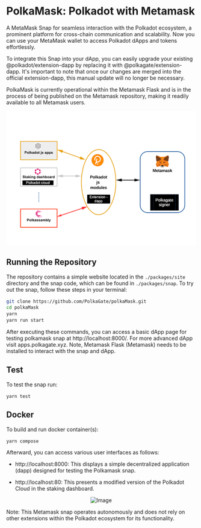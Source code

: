 # PolkaMask: Polkadot with Metamask

 A MetaMask Snap for seamless interaction with the Polkadot ecosystem, a prominent platform for cross-chain communication and scalability. Now you can use your MetaMask wallet to access Polkadot dApps and tokens effortlessly.

To integrate this Snap into your dApp, you can easily upgrade your existing @polkadot/extension-dapp by replacing it with @polkagate/extension-dapp. It's important to note that once our changes are merged into the official extension-dapp, this manual update will no longer be necessary.

PolkaMask is currently operational within the Metamask Flask and is in the process of being published on the Metamask repository, making it readily available to all Metamask users.

<p align="center">
  <img src="https://raw.githubusercontent.com/Nick-1979/PolkadotJsPlusPictures/main/polkagate/polkamask%20small.bmp" alt="Image" width="600" />
</p>

## Running the Repository

The repository contains a simple website located in the `./packages/site` directory and the snap code, which can be found in `./packages/snap`. To try out the snap, follow these steps in your terminal:

```bash
git clone https://github.com/PolkaGate/polkaMask.git
cd polkaMask
yarn
yarn run start
```

After executing these commands, you can access a basic dApp page for testing polkamask snap at http://localhost:8000/. For more advanced dApp visit apps.polkagate.xyz. Note, Metamask Flask (Metamask) needs to be installed to interact with the snap and dApp.
## Test
To test the snap run:

```
yarn test
```

## Docker

To build and run docker container(s):

```
yarn compose
```
Afterward, you can access various user interfaces as follows:

- http://localhost:8000: This displays a simple decentralized application (dapp) designed for testing the Polkamask snap.

- http://localhost:80: This presents a modified version of the Polkadot Cloud in the staking dashboard.



<p align="center">
  <img src="https://raw.githubusercontent.com/PolkaGate/polkaMask/main/docs/images/simpleTransfer.png" alt="Image" width="1000" />
</p>


Note: This Metamask snap operates autonomously and does not rely on other extensions within the Polkadot ecosystem for its functionality.